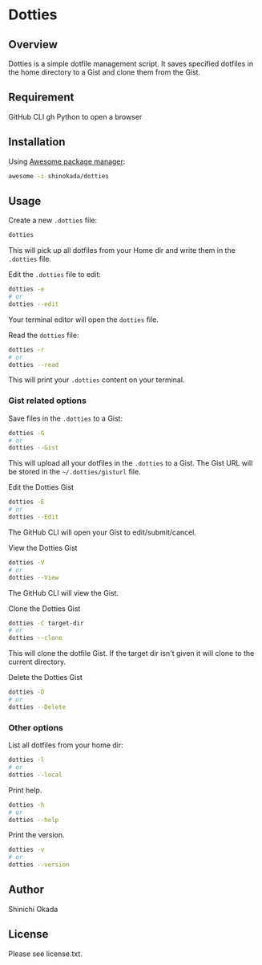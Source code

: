 # Dotties

## Overview

Dotties is a simple dotfile management script.
It saves specified dotfiles in the home directory to a Gist and clone them from the Gist.

## Requirement

GitHub CLI gh
Python to open a browser

## Installation

Using [Awesome package manager](https://github.com/shinokada/awesome):

```sh
awesome -i shinokada/dotties
```

## Usage

Create a new `.dotties` file:

```sh
dotties
```

This will pick up all dotfiles from your Home dir and write them in the `.dotties` file.

Edit the `.dotties` file to edit:

```sh
dotties -e
# or
dotties --edit
```

Your terminal editor will open the `dotties` file.

Read the `dotties` file:

```sh
dotties -r
# or
dotties --read
```

This will print your `.dotties` content on your terminal.

### Gist related options

Save files in the `.dotties` to a Gist:

```sh
dotties -G
# or
dotties --Gist
```

This will upload all your dotfiles in the `.dotties` to a Gist.
The Gist URL will be stored in the `~/.dotties/gisturl` file.

Edit the Dotties Gist

```sh
dotties -E
# or
dotties --Edit
```

The GitHub CLI will open your Gist to edit/submit/cancel.

View the Dotties Gist

```sh
dotties -V
# or
dotties --View
```

The GitHub CLI will view the Gist.

Clone the Dotties Gist

```sh
dotties -C target-dir
# or
dotties --clone
```

This will clone the dotfile Gist. If the target dir isn't given it will clone to the current directory.

Delete the Dotties Gist

```sh
dotties -D
# or
dotties --Delete
```

### Other options

List all dotfiles from your home dir:

```sh
dotties -l
# or
dotties --local
```

Print help.

```sh
dotties -h
# or
dotties --help
```

Print the version.

```sh
dotties -v
# or
dotties --version
```

## Author

Shinichi Okada

## License

Please see license.txt.
